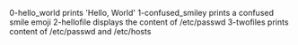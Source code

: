 0-hello_world prints 'Hello, World'
1-confused_smiley prints a confused smile emoji
2-hellofile displays the content of /etc/passwd
3-twofiles prints content of /etc/passwd and /etc/hosts
